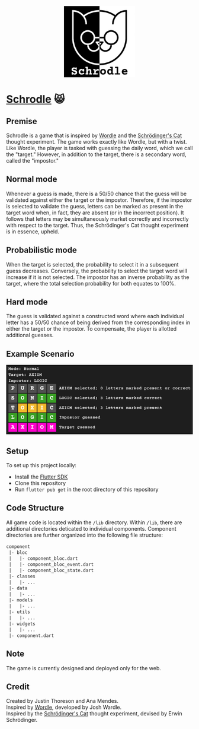 <div align="center">
  <img src="./assets/images/schrodle-text-half-inverse.png" style="width: 20vw;"/>
</div>

# [Schrodle](https://thoresonjd.github.io/schrodle/) 😸

## Premise

Schrodle is a game that is inspired by [Wordle](https://en.wikipedia.org/wiki/Wordle) and the [Schrödinger's Cat](https://en.wikipedia.org/wiki/Schr%C3%B6dinger's_cat) thought experiment. The game works exactly like Wordle, but with a twist. Like Wordle, the player is tasked with guessing the daily word, which we call the "target." However, in addition to the target, there is a secondary word, called the "impostor."

## Normal mode

Whenever a guess is made, there is a 50/50 chance that the guess will be validated against either the target or the impostor. Therefore, if the impostor is selected to validate the guess, letters can be marked as present in the target word when, in fact, they are absent (or in the incorrect position). It follows that letters may be simultaneously market correctly and incorrectly with respect to the target. Thus, the Schrödinger's Cat thought experiment is in essence, upheld.

## Probabilistic mode

When the target is selected, the probability to select it in a subsequent guess decreases. Conversely, the probability to select the target word will increase if it is not selected. The impostor has an inverse probability as the target, where the total selection probability for both equates to 100%. 

## Hard mode

The guess is validated against a constructed word where each individual letter has a 50/50 chance of being derived from the corresponding index in either the target or the impostor. To compensate, the player is allotted additional guesses.

## Example Scenario

<img src="./assets/images/example-scenario.png">

## Setup

To set up this project locally:
- Install the [Flutter SDK](https://docs.flutter.dev/get-started/install)
- Clone this repository
- Run `flutter pub get` in the root directory of this repository

## Code Structure

All game code is located within the `/lib` directory. Within `/lib`, there are additional directories deticated to individual components. Component directories are further organized into the following file structure:
```
component 
 |- bloc
 |   |- component_bloc.dart
 |   |- component_bloc_event.dart
 |   |- component_bloc_state.dart
 |- classes 
 |   |- ...
 |- data
 |   |- ...
 |- models
 |   |- ...
 |- utils
 |   |- ...
 |- widgets
 |   |- ...
 |- component.dart
```  

## Note

The game is currently designed and deployed only for the web.

## Credit

Created by Justin Thoreson and Ana Mendes.\
Inspired by [Wordle](https://en.wikipedia.org/wiki/Wordle), developed by Josh Wardle.\
Inspired by the [Schrödinger's Cat](https://en.wikipedia.org/wiki/Schr%C3%B6dinger's_cat) thought experiment, devised by Erwin Schrödinger.